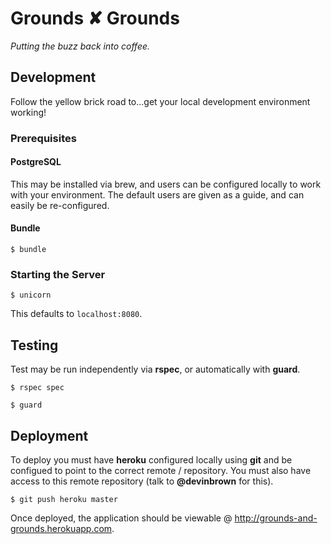 # Grounds ✘ Grounds

*Putting the buzz back into coffee.*

## Development

Follow the yellow brick road to...get your local development environment working!

### Prerequisites

#### PostgreSQL

This may be installed via brew, and users can be configured locally to work with your environment. The default users are given as a guide, and can easily be re-configured.

#### Bundle

```
$ bundle
```
### Starting the Server

```
$ unicorn
```

This defaults to `localhost:8080`.

## Testing

Test may be run independently via **rspec**, or automatically with **guard**.

```
$ rspec spec
```

```
$ guard
```

## Deployment

To deploy you must have **heroku** configured locally using **git** and be configued to point to the correct remote / repository. You must also have access to this remote repository (talk to **@devinbrown** for this).

```
$ git push heroku master
```

Once deployed, the application should be viewable @ <http://grounds-and-grounds.herokuapp.com>.